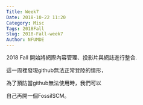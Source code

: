 ```yaml
---
Title: Week7
Date: 2018-10-22 11:20
Category: Misc
Tags: 2018Fall
Slug: 2018-Fall-week7
Author: NFUMDE
---
```


2018 Fall 開始將網際內容管理、投影片與網誌進行整合.

<!-- PELICAN_END_SUMMARY -->
這一周裡發現github無法正常登陸的情形，

為了預防當github無法使用時，我們可以

自己再開一個FossilSCM。


